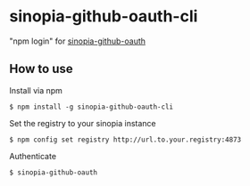 # sinopia-github-oauth-cli
"npm login" for [sinopia-github-oauth](https://github.com/soundtrackyourbrand/sinopia-github-oauth)

## How to use
Install via npm 
```
$ npm install -g sinopia-github-oauth-cli
```

Set the registry to your sinopia instance 
```
$ npm config set registry http://url.to.your.registry:4873
```

Authenticate
```
$ sinopia-github-oauth
```



